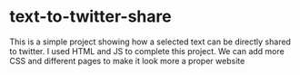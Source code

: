 # text-to-twitter-share

This is a simple project showing how a selected text can be directly shared to twitter.
I used HTML and JS to complete this project.
We can add more CSS and different pages to make it look more a proper website
